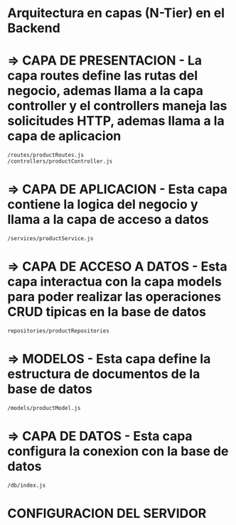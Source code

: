 # Arquitectura en capas (N-Tier) en el Backend

# => CAPA DE PRESENTACION  - La capa routes define las rutas del negocio, ademas llama a la capa controller y el controllers maneja las solicitudes HTTP, ademas llama a la capa de aplicacion 
```
/routes/productRoutes.js
/controllers/productController.js

```
# => CAPA DE APLICACION - Esta capa contiene la logica del negocio y llama a la capa de acceso a datos 
```
/services/productService.js
```
# => CAPA DE ACCESO A DATOS - Esta capa interactua con la capa models para poder realizar las operaciones CRUD tipicas en la base de datos
```
repositories/productRepositories
```
# => MODELOS - Esta capa define la estructura de documentos de la base de datos 
```
/models/productModel.js
```
# => CAPA DE DATOS - Esta capa configura la conexion con la base de datos 
```
/db/index.js
```
# CONFIGURACION DEL SERVIDOR